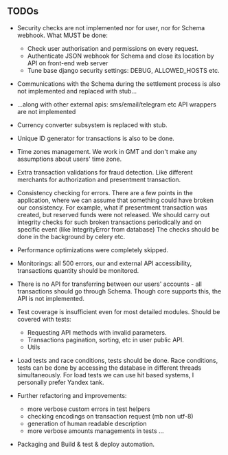 ## TODOs

- Security checks are not implemented nor for user, nor for Schema webhook.
  What MUST be done:
  - Check user authorisation and permissions on every request. 
  - Authenticate JSON webhook for Schema and close its location by API on front-end web server
  - Tune base django security settings: DEBUG, ALLOWED_HOSTS etc.
  
- Communications with the Schema during the settlement process is also not implemented and replaced with stub...
- ...along with other external apis: sms/email/telegram etc API wrappers are not implemented

- Currency converter subsystem is replaced with stub.

- Unique ID generator for transactions is also to be done.

- Time zones management. We work in GMT and don't make any assumptions about users' time zone.

- Extra transaction validations for fraud detection. Like different merchants for authorization and presentment transaction.

- Consistency checking for errors. There are a few points in the application, where we can assume that something could have broken our consistency. For example, what if presentment transaction was created, but reserved funds were not released.
We should carry out integrity checks for such broken transactions periodically and on specific event (like IntegrityError from database) The checks should be done in the background by celery etc.

- Performance optimizations were completely skipped.

- Monitorings: all 500 errors, our and external API accessibility, transactions quantity should be monitored.

- There is no API for transferring between our users' accounts - all transactions should go through Schema.
Though core supports this, the API is not implemented.

- Test coverage is insufficient even for most detailed modules. Should be covered with tests:
  - Requesting API methods with invalid parameters.
  - Transactions pagination, sorting, etc in user public API.
  - Utils

- Load tests and race conditions, tests should be done. Race conditions, tests can be done by accessing the database in different threads simultaneously. For load tests we can use hit based systems, I personally prefer Yandex tank.

- Further refactoring and improvements:
  - more verbose custom errors in test helpers
  - checking encodings on transaction request (mb non utf-8)
  - generation of human readable description
  - more verbose amounts managements in tests
  ...

- Packaging and Build & test & deploy automation.
